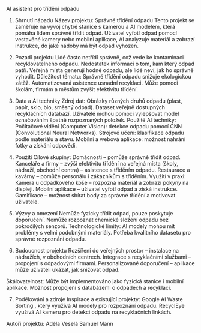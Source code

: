 AI asistent pro třídění odpadu
1. Shrnutí nápadu
Název projektu: Správné třídění odpadu 
Tento projekt se zaměřuje na vývoj chytré stanice s kamerou a AI modelem, která pomáhá lidem správně třídit odpad. Uživatel vyfotí odpad pomocí vestavěné kamery nebo mobilní aplikace, AI analyzuje materiál a zobrazí instrukce, do jaké nádoby má být odpad vyhozen.

2. Pozadí projektu
Lidé často netřídí správně, což vede ke kontaminaci recyklovatelného odpadu.
Nedostatek informací o tom, kam který odpad patří.
Veřejná místa generují hodně odpadu, ale lidé neví, jak ho správně vyhodit.
Důležitost tématu:
Správné třídění odpadu snižuje ekologickou zátěž.
Automatizovaná asistence usnadní recyklaci.
Může pomoci školám, firmám a městům zvýšit efektivitu třídění.

3. Data a AI techniky
Zdroj dat:
Obrázky různých druhů odpadu (plast, papír, sklo, bio, směsný odpad).
Dataset veřejně dostupných recyklačních databází.
Uživatelé mohou pomoci vylepšovat model označováním špatně rozpoznaných položek.
Použité AI techniky:
Počítačové vidění (Computer Vision): detekce odpadu pomocí CNN (Convolutional Neural Networks).
Strojové učení: klasifikace odpadu podle materiálu a stavu.
Mobilní a webová aplikace: možnost nahrání fotky a získání odpovědi.

4. Použití
Cílové skupiny:
Domácnosti – pomůže správně třídit odpad.
Kanceláře a firmy – zvýší efektivitu třídění na veřejná místa (školy, nádraží, obchodní centra) – asistence s tříděním odpadu.
Restaurace a kavárny – pomůže personálu i zákazníkům s tříděním.
Využití v praxi:
Kamera u odpadkového koše – rozpozná materiál a zobrazí pokyny na displeji.
Mobilní aplikace – uživatel vyfotí odpad a získá instrukce.
Gamifikace – možnost sbírat body za správné třídění a motivovat uživatele.

5. Výzvy a omezení
Nemůže fyzicky třídit odpad, pouze poskytuje doporučení.
Nemůže rozpoznat chemické složení odpadu bez pokročilých senzorů.
Technologické limity:
AI modely mohou mít problémy s velmi podobnými materiály. Potřeba kvalitního datasetu pro správné rozpoznání odpadu.

6. Budoucnost projektu
Rozšíření do veřejných prostor – instalace na nádražích, v obchodních centrech.
Integrace s recyklačními službami – propojení s odpadovými firmami.
Personalizované doporučení – aplikace může uživateli ukázat, jak snižovat odpad.

Škálovatelnost:
Může být implementováno jako fyzická stanice i mobilní aplikace.
Možnost propojení s databázemi o odpadech a recyklaci.

7. Poděkování a zdroje
Inspirace a existující projekty:
Google AI Waste Sorting , který využívá AI modely pro rozpoznání odpadu.
RecyclEye využívá AI kameru pro detekci odpadu na recyklačních linkách.

Autoři projektu:
Adéla Veselá
Samuel Mann

